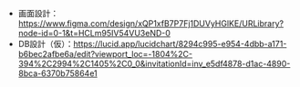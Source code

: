 - 画面設計：https://www.figma.com/design/xQP1xfB7P7Fj1DUVyHGlKE/URLibrary?node-id=0-1&t=HCLm95IV54VU3eND-0
- DB設計（仮）：https://lucid.app/lucidchart/8294c995-e954-4dbb-a171-b6bec2afbe6a/edit?viewport_loc=-1804%2C-394%2C2994%2C1405%2C0_0&invitationId=inv_e5df4878-d1ac-4890-8bca-6370b75864e1
